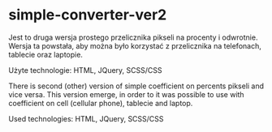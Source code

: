 # simple-converter-ver2

Jest to druga wersja prostego przelicznika pikseli na procenty i odwrotnie. Wersja ta powstała, aby można było korzystać z przelicznika na telefonach, tablecie oraz laptopie.

Użyte technologie:
HTML, JQuery, SCSS/CSS



There is second (other) version of simple coefficient on percents pikseli and vice versa. This version emerge, in order to it was possible to use with coefficient on cell (cellular phone), tablecie and laptop. 

Used technologies:
HTML, JQuery, SCSS/CSS 
